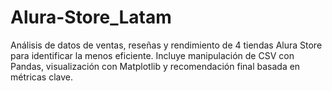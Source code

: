 # Alura-Store_Latam
Análisis de datos de ventas, reseñas y rendimiento de 4 tiendas Alura Store para identificar la menos eficiente. Incluye manipulación de CSV con Pandas, visualización con Matplotlib y recomendación final basada en métricas clave.

